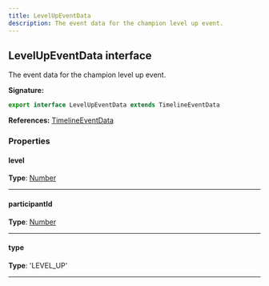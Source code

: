 ```yaml
---
title: LevelUpEventData
description: The event data for the champion level up event.
---
```


## LevelUpEventData interface

The event data for the champion level up event.

**Signature:**

```ts
export interface LevelUpEventData extends TimelineEventData 
```

**References:** [TimelineEventData](/api/interfaces/timelineeventdata)

### Properties

#### level



**Type**: [Number](https://developer.mozilla.org/en-US/docs/Web/JavaScript/Reference/Global_Objects/Number)

---

#### participantId



**Type**: [Number](https://developer.mozilla.org/en-US/docs/Web/JavaScript/Reference/Global_Objects/Number)

---

#### type



**Type**: 'LEVEL_UP'

---

